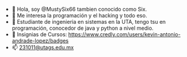 - 👋 Hola, soy @MustySix66 tambien conocido como Six.
- 👀 Me interesa la programación y el hacking y todo eso.
- 🌱 Estudiante de ingenieria en sistemas en la UTA, tengo tsu en programación, conocedor de java y python a nivel medio.
- 🥇 Insignias de Cursos: https://www.credly.com/users/kevin-antonio-andrade-lopez/badges
- 📫 231011@utags.edu.mx

<!---
MustySix66/MustySix66 is a ✨ special ✨ repository because its `README.md` (this file) appears on your GitHub profile.
You can click the Preview link to take a look at your changes.
--->
